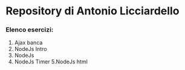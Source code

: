 # Repository di Antonio Licciardello
### Elenco esercizi:
1. Ajax banca
2. NodeJs Intro
3. NodeJs
4. NodeJs Timer
5.NodeJs html